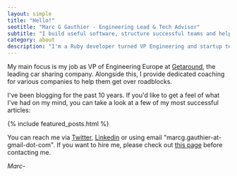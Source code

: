 ```yaml
---
layout: simple
title: "Hello!"
seotitle: "Marc G Gauthier - Engineering Lead & Tech Advisor"
subtitle: "I build useful software, structure successful teams and help others do the same"
category: about
description: "I'm a Ruby developer turned VP Engineering and startup technical advisor. I blog about software engineering, management and more."
---
```


My main focus is my job as VP of Engineering Europe at [Getaround][1], the leading car sharing company. Alongside this, I provide dedicated coaching for various companies to help them get over roadblocks.

I've been blogging for the past 10 years. If you'd like to get a feel of what I've had on my mind, you can take a look at a few of my most successful articles:

{% include featured_posts.html %}

You can reach me via [Twitter][2], [Linkedin][3] or using email "marcg.gauthier-at-gmail-dot-com". If you want to hire me, please check out [this page][4] before contacting me.

_Marc-_

[1]:	https://www.getaround.com/
[2]:	https://twitter.com/marcgg
[3]:	https://www.linkedin.com/in/marcggauthier
[4]:	/hire
